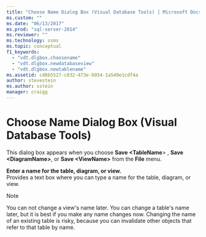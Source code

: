 ```yaml
---
title: "Choose Name Dialog Box (Visual Database Tools) | Microsoft Docs"
ms.custom: ""
ms.date: "06/13/2017"
ms.prod: "sql-server-2014"
ms.reviewer: ""
ms.technology: ssms
ms.topic: conceptual
f1_keywords: 
  - "vdt.dlgbox.choosename"
  - "vdt.dlgbox.newdatabaseview"
  - "vdt.dlgbox.newtablename"
ms.assetid: cd6b5527-c032-473e-b954-1a549e1cdf4a
author: stevestein
ms.author: sstein
manager: craigg
---
```

# Choose Name Dialog Box (Visual Database Tools)
  This dialog box appears when you choose **Save \<TableName**> , **Save \<DiagramName>**, or **Save \<ViewName>** from the **File** menu.  
  
 **Enter a name for the table, diagram, or view.**  
 Provides a text box where you can type a name for the table, diagram, or view.  
  
> [!NOTE]  
>  You can not change a view's name later. You can change a table's name later, but it is best if you make any name changes now. Changing the name of an existing table is risky, because you can invalidate other objects that refer to that table by name.  
  
  
